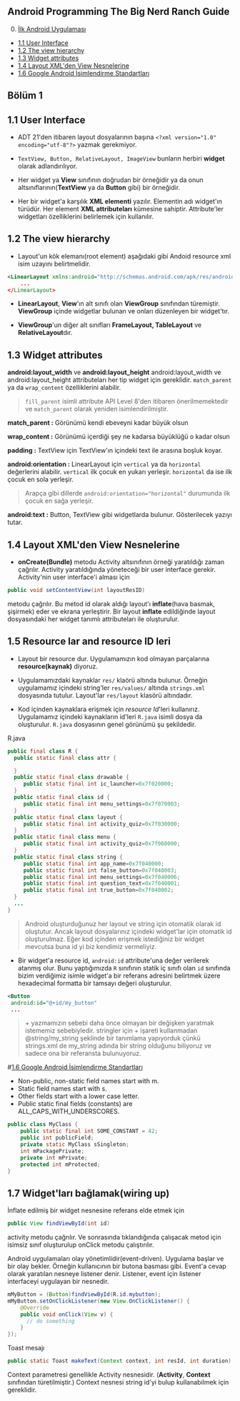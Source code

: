 ## Android Programming The Big Nerd Ranch Guide

0. [İlk Android Uygulaması](https://github.com/FatihBozik/AndroidBigNerdRanchGuideNotlarim/blob/master/B%C3%B6l%C3%BCm%201.md1)
  * [1.1 User Interface](#11-user-interface)
  * [1.2 The view hierarchy](#12-the-view-hierarchy)
  * [1.3 Widget attributes](#13-widget-attributes)
  * [1.4 Layout XML'den View Nesnelerine](#14-layout-xmlden-view-nesnelerine)
  * [1.6 Google Android İsimlendirme Standartları](#16-google-android-isimlendirme-standartları)
  
    

Bölüm 1
-------

1.1 User Interface
------------------
* ADT 21'den itibaren layout dosyalarının başına ` <?xml version="1.0" encoding="utf-8"?>
  `
  yazmak gerekmiyor.

* `TextView, Button, RelativeLayout, ImageView` bunların herbiri **widget** olarak adlandırılıyor.

* Her widget ya **View** sınıfının doğrudan bir örneğidir ya da onun altsınıflarının(**TextView** ya da **Button** gibi) bir örneğidir.

* Her bir widget'a karşılık **XML elementi** yazılır. Elementin adı widget'ın türüdür. Her element **XML attributeları** kümesine sahiptir. Attribute'ler widgetları özelliklerini belirlemek için kullanılır.

1.2 The view hierarchy
------------------

* Layout'un kök elemanı(root element) aşağıdaki gibi Andoid resource xml isim uzayını belirtmelidir.
```xml
<LinearLayout xmlns:android="http://schemas.android.com/apk/res/android"
    ...
</LinearLayout>
```
* **LinearLayout**, **View**'ın alt sınıfı olan **ViewGroup** sınıfından türemiştir. **ViewGroup** içinde widgetlar bulunan ve onları düzenleyen bir widget'tır.

* **ViewGroup**'un diğer alt sınıfları **FrameLayout, TableLayout** ve
**RelativeLayout**dır.


1.3 Widget attributes
------------------

**android:layout_width** ve **android:layout_height**
android:layout_width ve android:layout_height attributeları her tip widget için gereklidir. `match_parent` ya da `wrap_content` özelliklerini alabilir.

> `fill_parent` isimli attribute API Level 8'den itibaren önerilmemektedir ve `match_parent` olarak yeniden isimlendirilmiştir. 

**match_parent :** Görünümü kendi ebeveyni kadar büyük olsun

**wrap_content :** Görünümü içerdiği şey ne kadarsa büyüklüğü o kadar olsun

**padding :** TextView için TextView'ın içindeki text ile arasına boşluk koyar.

**android:orientation :** LinearLayout için `vertical` ya da `horizontal` değerlerini alabilir. `vertical` ilk çocuk en yukarı yerleşir. `horizontal` da ise ilk çocuk en sola yerleşir.
> Arapça gibi dillerde `android:orientation="horizontal"` durumunda  ilk çocuk en sağa yerleşir. 

**android:text :** Button, TextView gibi widgetlarda bulunur. Gösterilecek yazıyı tutar.

1.4 Layout XML'den View Nesnelerine
--
* **onCreate(Bundle)** metodu Activity altsınıfının örneği yaratıldığı zaman çağrılır. Activity yaratıldığında yöneteceği bir user interface gerekir. Activity'nin user interface'i alması için

 ```java
public void setContentView(int layoutResID)
```

  metodu çağrılır. Bu metod id olarak aldığı layout'ı **inflate**(hava basmak, şişirmek) eder ve ekrana yerleştirir. Bir layout **inflate** edildiğinde layout dosyasındaki her widget tanımlı attributeları ile oluşturulur.

1.5 Resource lar and resource ID leri
--
* Layout bir resource dur. Uygulamamızın kod olmayan parçalarına **resource(kaynak)** diyoruz.

* Uygulamamızdaki kaynaklar `res/` klaörü altında bulunur. Örneğin uygulamamız içindeki string'ler `res/values/` altında `strings.xml` dosyasında tutulur. Layout'lar `res/layout` klasörü altındadır.

* Kod içinden kaynaklara erişmek için *resource Id*'leri kullanırız. Uygulamamız içindeki kaynakların id'leri `R.java` isimli dosya da oluşturulur. `R.java` dosyasının genel görünümü şu şekildedir.

R.java
 ```java
 public final class R {
   public static final class attr {

   }
   public static final class drawable {
      public static final int ic_launcher=0x7f020000;
   }
   public static final class id {
      public static final int menu_settings=0x7f070003;
   }
   public static final class layout {
      public static final int activity_quiz=0x7f030000;
   }
   public static final class menu {
      public static final int activity_quiz=0x7f060000;
   }
   public static final class string {
      public static final int app_name=0x7f040000;
      public static final int false_button=0x7f040003;
      public static final int menu_settings=0x7f040006;
      public static final int question_text=0x7f040001;
      public static final int true_button=0x7f040002;
   }
   ...
 }
 ```

> Android oluşturduğunuz her layout ve string için otomatik olarak id oluştutur. Ancak layout dosyalarınız içindeki widget'lar için otomatik id oluşturulmaz. Eğer kod içinden erişmek istediğiniz bir widget mevcutsa buna id yi biz kendimiz vermeliyiz.

* Bir widget'a resource id, `android:id` attribute'una değer verilerek atanmış olur. Bunu yaptığımızda `R` sınıfının statik iç sınıfı olan `id` sınıfında bizim verdiğimiz isimle widget'a bir referans adresini belirtmek üzere hexadecimal formatta bir tamsayı değeri oluşturulur.

```xml
<Button
 android:id="@+id/my_button"
 ...
```

> \+ yazmamızın sebebi daha önce olmayan bir değişken yaratmak istememiz sebebiyledir. stringler için + işareti kullanmadan
@string/my_string şeklinde bir tanımlama yapıyorduk çünkü strings.xml de my_string adında bir string olduğunu biliyoruz ve sadece ona bir referansta bulunuyoruz.

#[1.6 Google Android İsimlendirme Standartları](http://source.android.com/source/code-style.html#follow-field-naming-conventions)

* Non-public, non-static field names start with m.
* Static field names start with s.
* Other fields start with a lower case letter.
* Public static final fields (constants) are ALL_CAPS_WITH_UNDERSCORES.

```java
public class MyClass {
    public static final int SOME_CONSTANT = 42;
    public int publicField;
    private static MyClass sSingleton;
    int mPackagePrivate;
    private int mPrivate;
    protected int mProtected;
}
```

1.7 Widget'ları bağlamak(wiring up)
--
İnflate edilmiş bir widget nesnesine referans elde etmek için
```java
public View findViewById(int id)
```
activity metodu çağrılır. Ve sonrasında tıklandığında çalışacak metod için isimsiz sınıf oluşturulup onClick metodu çalıştırılır.

Android uygulamaları olay yönetimlidir(event-driven). Uygulama başlar ve bir olay bekler. Örneğin kullanıcının bir butona basması gibi. Event'a cevap olarak yaratılan nesneye listener denir. Listener, event için listener interfaceyi uygulayan bir nesnedir.  

```java
mMyButton = (Button)findViewById(R.id.mybutton);
mMyButton.setOnClickListener(new View.OnClickListener() {
    @Override
    public void onClick(View v) {
      // do something
    }
});
```

Toast mesajı
```java
public static Toast makeText(Context context, int resId, int duration)
```

Context parametresi genellikle Activity nesnesidir. (**Activity**, **Context** sınıfından türetilmiştir.)
Context nesnesi string id'yi bulup kullanabilmek için gereklidir.
